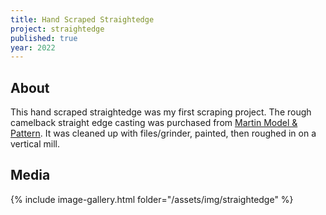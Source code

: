 ```yaml
---
title: Hand Scraped Straightedge
project: straightedge
published: true
year: 2022
---
```

## About
This hand scraped straightedge was my first scraping project. The rough camelback straight edge casting was purchased from [Martin Model & Pattern](https://www.martinmodel.com/). It was cleaned up with files/grinder, painted, then roughed in on a vertical mill.

## Media
{% include image-gallery.html folder="/assets/img/straightedge" %} 
